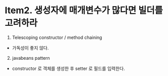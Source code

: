 # Item2. 생성자에 매개변수가 많다면 빌더를 고려하라

1. Telescoping constructor / method chaining
  - 가독성이 좋지 않다.
    
2. javabeans pattern
  - constructor 로 객체를 생성한 후 setter 로 필드를 입력한다.

